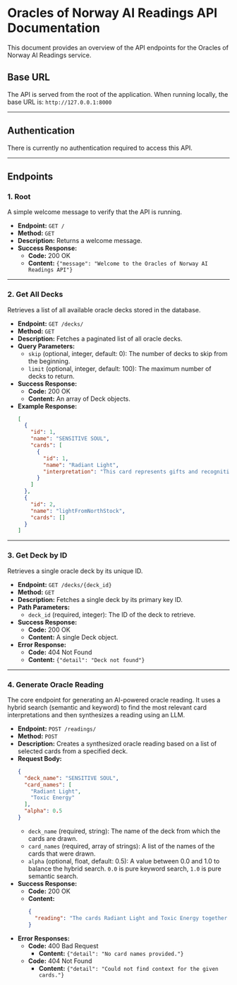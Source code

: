 # Oracles of Norway AI Readings API Documentation

This document provides an overview of the API endpoints for the Oracles of Norway AI Readings service.

## Base URL

The API is served from the root of the application. When running locally, the base URL is:
`http://127.0.0.1:8000`

---

## Authentication

There is currently no authentication required to access this API.

---

## Endpoints

### 1. Root

A simple welcome message to verify that the API is running.

- **Endpoint:** `GET /`
- **Method:** `GET`
- **Description:** Returns a welcome message.
- **Success Response:**
  - **Code:** 200 OK
  - **Content:** `{"message": "Welcome to the Oracles of Norway AI Readings API"}`

---

### 2. Get All Decks

Retrieves a list of all available oracle decks stored in the database.

- **Endpoint:** `GET /decks/`
- **Method:** `GET`
- **Description:** Fetches a paginated list of all oracle decks.
- **Query Parameters:**
  - `skip` (optional, integer, default: 0): The number of decks to skip from the beginning.
  - `limit` (optional, integer, default: 100): The maximum number of decks to return.
- **Success Response:**
  - **Code:** 200 OK
  - **Content:** An array of Deck objects.
- **Example Response:**
  ```json
  [
    {
      "id": 1,
      "name": "SENSITIVE SOUL",
      "cards": [
        {
          "id": 1,
          "name": "Radiant Light",
          "interpretation": "This card represents gifts and recognition..."
        }
      ]
    },
    {
      "id": 2,
      "name": "lightFromNorthStock",
      "cards": []
    }
  ]
  ```

---

### 3. Get Deck by ID

Retrieves a single oracle deck by its unique ID.

- **Endpoint:** `GET /decks/{deck_id}`
- **Method:** `GET`
- **Description:** Fetches a single deck by its primary key ID.
- **Path Parameters:**
  - `deck_id` (required, integer): The ID of the deck to retrieve.
- **Success Response:**
  - **Code:** 200 OK
  - **Content:** A single Deck object.
- **Error Response:**
  - **Code:** 404 Not Found
  - **Content:** `{"detail": "Deck not found"}`

---

### 4. Generate Oracle Reading

The core endpoint for generating an AI-powered oracle reading. It uses a hybrid search (semantic and keyword) to find the most relevant card interpretations and then synthesizes a reading using an LLM.

- **Endpoint:** `POST /readings/`
- **Method:** `POST`
- **Description:** Creates a synthesized oracle reading based on a list of selected cards from a specified deck.
- **Request Body:**
  ```json
  {
    "deck_name": "SENSITIVE SOUL",
    "card_names": [
      "Radiant Light",
      "Toxic Energy"
    ],
    "alpha": 0.5
  }
  ```
  - `deck_name` (required, string): The name of the deck from which the cards are drawn.
  - `card_names` (required, array of strings): A list of the names of the cards that were drawn.
  - `alpha` (optional, float, default: 0.5): A value between 0.0 and 1.0 to balance the hybrid search. `0.0` is pure keyword search, `1.0` is pure semantic search.
- **Success Response:**
  - **Code:** 200 OK
  - **Content:**
    ```json
    {
      "reading": "The cards Radiant Light and Toxic Energy together create a powerful dichotomy... The presence of Radiant Light suggests that you possess an inner strength and a capacity for immense good..."
    }
    ```
- **Error Responses:**
  - **Code:** 400 Bad Request
    - **Content:** `{"detail": "No card names provided."}`
  - **Code:** 404 Not Found
    - **Content:** `{"detail": "Could not find context for the given cards."}`
